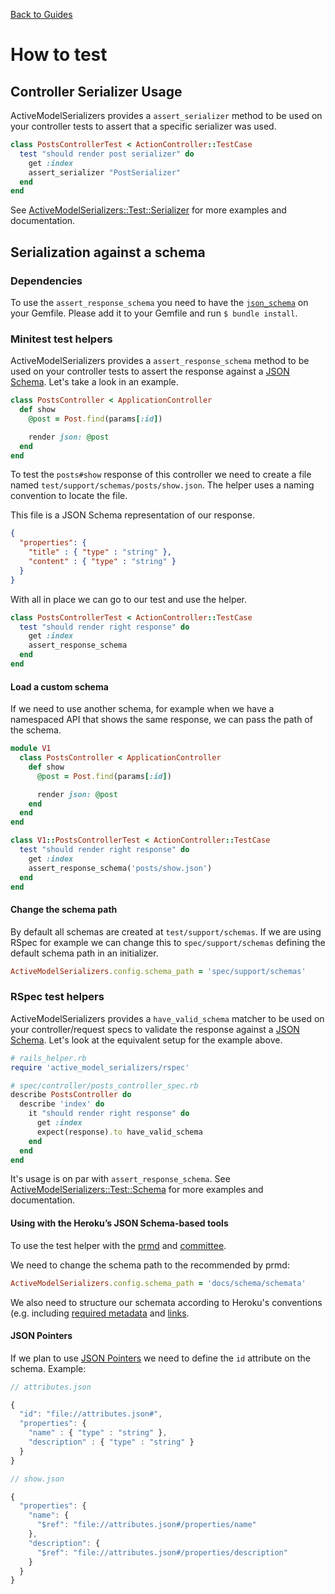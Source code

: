 [Back to Guides](../README.md)

# How to test

## Controller Serializer Usage

ActiveModelSerializers provides a `assert_serializer` method to be used on your controller tests to
assert that a specific serializer was used.

```ruby
class PostsControllerTest < ActionController::TestCase
  test "should render post serializer" do
    get :index
    assert_serializer "PostSerializer"
  end
end
```

See [ActiveModelSerializers::Test::Serializer](../../lib/active_model_serializers/test/serializer.rb)
for more examples and documentation.

## Serialization against a schema

### Dependencies

To use the `assert_response_schema` you need to have the
[`json_schema`](https://github.com/brandur/json_schema) on your Gemfile. Please
add it to your Gemfile and run `$ bundle install`.

### Minitest test helpers

ActiveModelSerializers provides a `assert_response_schema` method to be used on your controller tests to
assert the response against a [JSON Schema](http://json-schema.org/). Let's take
a look in an example.

```ruby
class PostsController < ApplicationController
  def show
    @post = Post.find(params[:id])

    render json: @post
  end
end
```

To test the `posts#show` response of this controller we need to create a file
named `test/support/schemas/posts/show.json`. The helper uses a naming convention
to locate the file.

This file is a JSON Schema representation of our response.

```json
{
  "properties": {
    "title" : { "type" : "string" },
    "content" : { "type" : "string" }
  }
}
```

With all in place we can go to our test and use the helper.

```ruby
class PostsControllerTest < ActionController::TestCase
  test "should render right response" do
    get :index
    assert_response_schema
  end
end
```

#### Load a custom schema

If we need to use another schema, for example when we have a namespaced API that
shows the same response, we can pass the path of the schema.

```ruby
module V1
  class PostsController < ApplicationController
    def show
      @post = Post.find(params[:id])

      render json: @post
    end
  end
end
```

```ruby
class V1::PostsControllerTest < ActionController::TestCase
  test "should render right response" do
    get :index
    assert_response_schema('posts/show.json')
  end
end
```

#### Change the schema path

By default all schemas are created at `test/support/schemas`. If we are using
RSpec for example we can change this to `spec/support/schemas` defining the
default schema path in an initializer.

```ruby
ActiveModelSerializers.config.schema_path = 'spec/support/schemas'
```

### RSpec test helpers

ActiveModelSerializers provides a `have_valid_schema` matcher to be used on your controller/request specs to
validate the response against a [JSON Schema](http://json-schema.org/). Let's look at the equivalent setup for the example above.

```ruby
# rails_helper.rb
require 'active_model_serializers/rspec'

# spec/controller/posts_controller_spec.rb
describe PostsController do
  describe 'index' do
    it "should render right response" do
      get :index
      expect(response).to have_valid_schema
    end
  end
end
```

It's usage is on par with `assert_response_schema`. See [ActiveModelSerializers::Test::Schema](../../lib/active_model_serializers/test/schema.rb)
for more examples and documentation.


#### Using with the Heroku’s JSON Schema-based tools

To use the test helper with the [prmd](https://github.com/interagent/prmd) and
[committee](https://github.com/interagent/committee).

We need to change the schema path to the recommended by prmd:

```ruby
ActiveModelSerializers.config.schema_path = 'docs/schema/schemata'
```

We also need to structure our schemata according to Heroku's conventions
(e.g. including
[required metadata](https://github.com/interagent/prmd/blob/master/docs/schemata.md#meta-data)
and [links](https://github.com/interagent/prmd/blob/master/docs/schemata.md#links).

#### JSON Pointers

If we plan to use [JSON
Pointers](http://spacetelescope.github.io/understanding-json-schema/UnderstandingJSONSchema.pdf) we need to define the `id` attribute on the schema. Example:

```js
// attributes.json

{
  "id": "file://attributes.json#",
  "properties": {
    "name" : { "type" : "string" },
    "description" : { "type" : "string" }
  }
}
```

```js
// show.json

{
  "properties": {
    "name": {
      "$ref": "file://attributes.json#/properties/name"
    },
    "description": {
      "$ref": "file://attributes.json#/properties/description"
    }
  }
}
```
